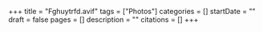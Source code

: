 +++
title = "Fghuytrfd.avif"
tags = ["Photos"]
categories = []
startDate = ""
draft = false
pages = []
description = ""
citations = []
+++
